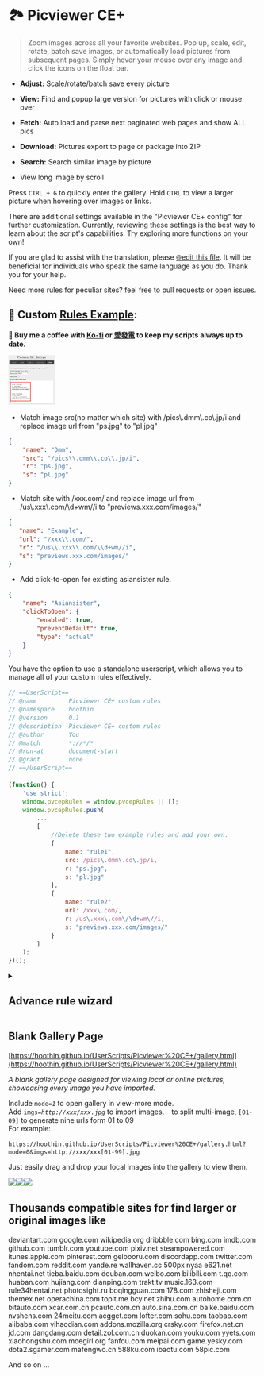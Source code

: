 # 🏞️ Picviewer CE+

> Zoom images across all your favorite websites. Pop up, scale, edit, rotate, batch save images, or automatically load pictures from subsequent pages. Simply hover your mouse over any image and click the icons on the float bar.

+ **Adjust:** Scale/rotate/batch save every picture

+ **View:** Find and popup large version for pictures with click or mouse over

+ **Fetch:** Auto load and parse next paginated web
 pages and show ALL pics

+ **Download:** Pictures export to page or package into ZIP

+ **Search:** Search similar image by picture

+ View long image by scroll

Press `CTRL + G` to quickly enter the gallery. Hold `CTRL` to view a larger picture when hovering over images or links.

There are additional settings available in the "Picviewer CE+ config" for further customization. Currently, reviewing these settings is the best way to learn about the script's capabilities. Try exploring more functions on your own!

If you are glad to assist with the translation, please [🌐edit this file](https://github.com/hoothin/UserScripts/blob/master/Picviewer%20CE%2B/pvcep_lang.js#L1). It will be beneficial for individuals who speak the same language as you do. Thank you for your help.

Need more rules for peculiar sites? feel free to pull requests or open issues.


## 🔧 Custom [Rules Example](pvcep_rules.js):
**💝 Buy me a coffee with [Ko-fi](https://ko-fi.com/hoothin) or [愛發電](https://afdian.net/a/hoothin) to keep my scripts always up to date.**

<img src="customRule.png" height="100">

+ Match image src(no matter which site) with /pics\\.dmm\\.co\\.jp/i and replace image url from "ps.jpg" to "pl.jpg"

``` json
{
    "name": "Dmm",
    "src": "/pics\\.dmm\\.co\\.jp/i",
    "r": "ps.jpg",
    "s": "pl.jpg"
}
```
+ Match site with /xxx\.com/ and replace image url from /us\\.xxx\\.com/\d+wm\//i to "previews.xxx.com/images/"

``` json
{
   "name": "Example",
   "url": "/xxx\\.com/",
   "r": "/us\\.xxx\\.com/\\d+wm//i",
   "s": "previews.xxx.com/images/"
}
```
+ Add click-to-open for existing asiansister rule.

``` json
{
    "name": "Asiansister",
    "clickToOpen": {
        "enabled": true,
        "preventDefault": true,
        "type": "actual"
    }
}
```
You have the option to use a standalone userscript, which allows you to manage all of your custom rules effectively.

``` js
// ==UserScript==
// @name         Picviewer CE+ custom rules
// @namespace    hoothin
// @version      0.1
// @description  Picviewer CE+ custom rules
// @author       You
// @match        *://*/*
// @run-at       document-start
// @grant        none
// ==/UserScript==

(function() {
    'use strict';
    window.pvcepRules = window.pvcepRules || [];
    window.pvcepRules.push(
        ...
        [
            //Delete these two example rules and add your own.
            {
                name: "rule1",
                src: /pics\.dmm\.co\.jp/i,
                r: "ps.jpg",
                s: "pl.jpg"
            },
            {
                name: "rule2",
                url: /xxx\.com/,
                r: /us\.xxx\.com\/\d+wm\//i,
                s: "previews.xxx.com/images/"
            }
        ]
    );
})();
```

 <details>
<summary><h2>Advance rule wizard</h2></summary>

  There are two types of rules available:
  + JSON (simple mode)

    These rules are written in JSON format and can be imported online through [discussions](https://github.com/hoothin/UserScripts/discussions).
    They won't limited by websites that have a strict Content Security Policy that disallows unsafe-eval.
    + JSON params
      - name

        `"name": "rule name"`

        Name of the rule
      - url

        `"url": "^https://google\\.com"`
        
        Regular expression used to match the site URL.
      - src

        `"src": "^https://image\\.xx\\.com"`
        
        Regular expression used to match the image src
      - r

        `"r": "/(.*)\\d+/i"`
        
        Regular expression used to replace the image src from
      - s

        `"s": "$1"`
        
        Replace the image src to
      - ext

        `"ext": "previous"`
        
        Capture nearby image element when the mouse hovers over a non-image element.
      - lazyAttr

        `"lazyAttr": "data-lazy"`
        
        Lazy loaded original image URL attribute name
      - xhr

        `"xhr": { "url": ".showcase__link", "query": "img[fetchpriority]" }`
        
        Fetch the link above the image that matches ".showcase__link" and query the "img[fetchpriority]" on the inner page from the link.
  + JS (full mode)

    These rules are written in JavaScript object format. If you are not using a standalone userscript, they may be limited by websites that have a strict Content Security Policy that disallows unsafe-eval.
    + JS params
      - all mentioned above and the function type instead of string type
      - getImage
      - getExtSrc

 </details>

## Blank Gallery Page
[https://hoothin.github.io/UserScripts/Picviewer%20CE+/gallery.html](https://hoothin.github.io/UserScripts/Picviewer%20CE+/gallery.html)

*A blank gallery page designed for viewing local or online pictures, showcasing every image you have imported.*

Include `mode=`*`1`* to open gallery in view-more mode.<br/>
Add `imgs=`*`http://xxx/xxx.jpg`* to import images. ` ` to split multi-image, `[01-09]` to generate nine urls form 01 to 09<br/>
For example: 
```url
https://hoothin.github.io/UserScripts/Picviewer%20CE+/gallery.html?mode=0&imgs=http://xxx/xxx[01-99].jpg
```
Just easily drag and drop your local images into the gallery to view them.

<img src='https://v2fy.com/asset/063_picviewer_ce/72723103-d911ce00-3bba-11ea-9541-0be746977dbc.gif' width=325><img src='https://v2fy.com/asset/063_picviewer_ce/72767872-7eb35480-3c30-11ea-814d-ce4678c81089.gif' width=325><img src='https://v2fy.com/asset/063_picviewer_ce/73130353-c4598e00-4031-11ea-810e-9498677a40d1.gif' width=325>

## Thousands compatible sites for find larger or original images like

deviantart.com
google.com
wikipedia.org
dribbble.com
bing.com
imdb.com
github.com
tumblr.com
youtube.com
pixiv.net
steampowered.com
itunes.apple.com
pinterest.com
gelbooru.com
discordapp.com
twitter.com
fandom.com
reddit.com
yande.re
wallhaven.cc
500px
nyaa
e621.net
nhentai.net
tieba.baidu.com
douban.com
weibo.com
bilibili.com
t.qq.com
huaban.com
hujiang.com
dianping.com
trakt.tv
music.163.com
rule34hentai.net
photosight.ru
boqingguan.com
178.com
zhisheji.com
themex.net
operachina.com
topit.me
bcy.net
zhihu.com
autohome.com.cn
bitauto.com
xcar.com.cn
pcauto.com.cn
auto.sina.com.cn
baike.baidu.com
nvshens.com
24meitu.com
acgget.com
lofter.com
sohu.com
taobao.com
alibaba.com
yihaodian.com
addons.mozilla.org
crsky.com
firefox.net.cn
jd.com
dangdang.com
detail.zol.com.cn
duokan.com
youku.com
yyets.com
xiaohongshu.com
moegirl.org
fanfou.com
meipai.com
game.yesky.com
dota2.sgamer.com
mafengwo.cn
588ku.com
ibaotu.com
58pic.com

And so on ...
